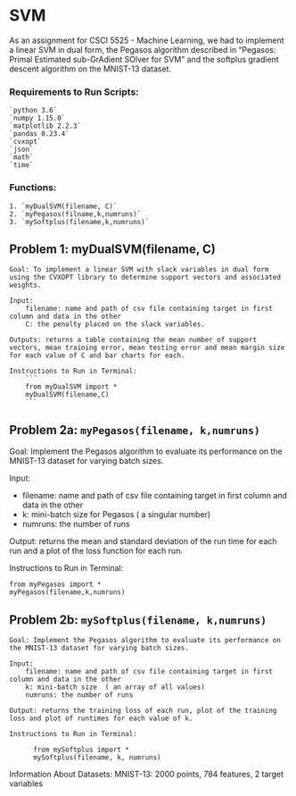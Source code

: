 # SVM
As an assignment for CSCI 5525 - Machine Learning, we had to implement a linear SVM in dual form, the Pegasos algorithm described in “Pegasos: Primal Estimated sub-GrAdient SOlver for SVM” and the softplus gradient descent algorithm on the MNIST-13 dataset. 

### Requirements to Run Scripts:
	`python 3.6`
	`numpy 1.15.0`
	`matplotlib 2.2.3`
	`pandas 0.23.4`
	`cvxopt`
	`json`
	`math`
	`time`

### Functions: 
	1. `myDualSVM(filename, C)`
	2. `myPegasos(filname,k,numruns)`
	3. `mySoftplus(filename,k,numruns)`


## Problem 1: myDualSVM(filename, C)

	Goal: To implement a linear SVM with slack variables in dual form using the CVXOPT library to determine support vectors and associated weights. 

	Input: 
		filename: name and path of csv file containing target in first column and data in the other
		C: the penalty placed on the slack variables.

	Outputs: returns a table containing the mean number of support vectors, mean training error, mean testing error and mean margin size for each value of C and bar charts for each.

	Instructions to Run in Terminal:
  		```
		from myDualSVM import *
		myDualSVM(filename,C)
 		```


## Problem 2a: `myPegasos(filename, k,numruns)`

Goal: Implement the Pegasos algorithm to evaluate its performance on the MNIST-13 dataset for varying batch sizes.

Input:
- filename: name and path of csv file containing target in first column and data in the other
- k: mini-batch size for Pegasos ( a singular number)
- numruns: the number of runs 

Output: returns the mean and standard deviation of the run time for each run and a plot of the loss function for each run.

Instructions to Run in Terminal:
  ```
  from myPegasos import *
  myPegasos(filename,k,numruns)
  ```


## Problem 2b: `mySoftplus(filename, k,numruns)`

	Goal: Implement the Pegasos algorithm to evaluate its performance on the MNIST-13 dataset for varying batch sizes.

	Input:
		filename: name and path of csv file containing target in first column and data in the other
		k: mini-batch size  ( an array of all values)
		numruns: the number of runs 

	Output: returns the training loss of each run, plot of the training loss and plot of runtimes for each value of k.

	Instructions to Run in Terminal:
  ```
		from mySoftplus import *
		mySoftplus(filename, k, numruns)
  ```

Information About Datasets:
	MNIST-13: 2000 points, 784 features, 2 target variables



